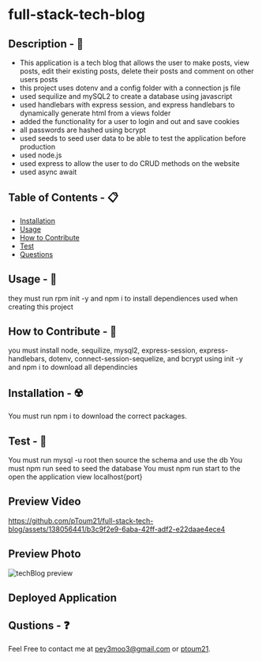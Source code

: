 # full-stack-tech-blog

## Description - 💠
* This application is a tech blog that allows the user to make posts, view posts, edit their existing posts, delete their posts and comment on other users posts
* this project uses dotenv and a config folder with a connection js file 
* used sequilize and mySQL2 to create a database using javascript
* used handlebars with express session, and express handlebars to dynamically generate html from a views folder
* added the functionality for a user to login and out and save cookies
* all passwords are hashed using bcrypt
* used seeds to seed user data to be able to test the application before production
* used node.js
* used express to allow the user to do CRUD methods on the website
* used async await 

## Table of Contents - 📋
* [Installation](#installation---☢️)
* [Usage](#usage---💎)
* [How to Contribute](#how-to-contribute---🍴)
* [Test](#test---🧪)
* [Questions](#qustions---❓)

## Usage - 💎
they must run rpm init -y and npm i to install dependiences used when creating this project

## How to Contribute - 🍴
you must install node, sequilize, mysql2, express-session, express-handlebars, dotenv, connect-session-sequelize, and bcrypt using init -y and npm i to download all dependincies

## Installation - ☢️
 You must run npm i to download the correct packages.

## Test - 🧪
You must run mysql -u root then source the schema and use the db
You must npm run seed to seed the database
You must npm run start to the open the application view localhost{port}

## Preview Video
https://github.com/pToum21/full-stack-tech-blog/assets/138056441/b3c9f2e9-6aba-42ff-adf2-e22daae4ece4

## Preview Photo
![techBlog preview](https://github.com/pToum21/full-stack-tech-blog/assets/138056441/ce95f8e4-870b-4269-939e-5e1b46755210)

## Deployed Application


## Qustions - ❓
Feel Free to contact me at pey3moo3@gmail.com or [ptoum21](https://github.com/ptoum21).
